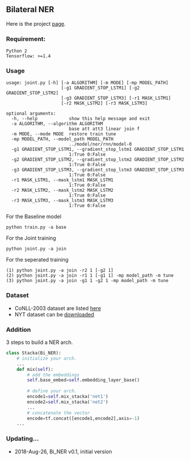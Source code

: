 ## Bilateral NER
Here is the project [page](https://liftkkkk.github.io/Bi_NER/).

### Requirement:

    Python 2  
    Tensorflow: >=1.4  


### Usage

    usage: joint.py [-h] [-a ALGORITHM] [-m MODE] [-mp MODEL_PATH]
                         [-g1 GRADIENT_STOP_LSTM1] [-g2 GRADIENT_STOP_LSTM2]
                         [-g3 GRADIENT_STOP_LSTM3] [-r1 MASK_LSTM1]
                         [-r2 MASK_LSTM2] [-r3 MASK_LSTM3]

	optional arguments:
	  -h, --help            show this help message and exit
	  -a ALGORITHM, --algorithm ALGORITHM
	                        base att att3 linear join f
	  -m MODE, --mode MODE  restore train tune
	  -mp MODEL_PATH, --model_path MODEL_PATH
	                        ../model/ner/rnn/model-0
	  -g1 GRADIENT_STOP_LSTM1, --gradient_stop_lstm1 GRADIENT_STOP_LSTM1
	                        1:True 0:False
	  -g2 GRADIENT_STOP_LSTM2, --gradient_stop_lstm2 GRADIENT_STOP_LSTM2
	                        1:True 0:False
	  -g3 GRADIENT_STOP_LSTM3, --gradient_stop_lstm3 GRADIENT_STOP_LSTM3
	                        1:True 0:False
	  -r1 MASK_LSTM1, --mask_lstm1 MASK_LSTM1
	                        1:True 0:False
	  -r2 MASK_LSTM2, --mask_lstm2 MASK_LSTM2
	                        1:True 0:False
	  -r3 MASK_LSTM3, --mask_lstm3 MASK_LSTM3
	                        1:True 0:False  
	        
  For the Baseline model
```
python train.py -a base 
```
For the Joint training
```
python joint.py -a join
```
For the seperated training
```
(1) python joint.py -a join -r2 1 [-g2 1]
(2) python joint.py -a join -r1 1 [-g1 1] -mp model_path -m tune
(3) python joint.py -a join -g1 1 -g2 1 -mp model_path -m tune
```
    
### Dataset

+ CoNLL-2003 dataset are listed [here](https://github.com/synalp/NER/tree/master/corpus/CoNLL-2003)  
+ NYT dataset can be [downloaded](https://github.com/shanzhenren/CoType)  

### Addition

3 steps to build a NER arch.
```python
class Stacka(Bi_NER):
    # initialize your arch.
    ...
    def mix(self):
        # add the embeddings
        self.base_embed=self.embedding_layer_base()
		
        # define your arch.
        encode1=self.mix_stacka('net1')
        encode2=self.mix_stacka('net2')
        ...
        # concatenate the vector
        encode=tf.concat([encode1,encode2],axis=-1)
    ...
```

### Updating...

* 2018-Aug-26, Bi_NER v0.1, initial version

